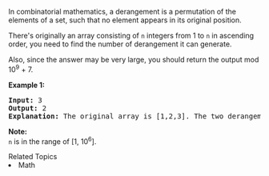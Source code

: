 <p>
In combinatorial mathematics, a derangement is a permutation of the elements of a set, such that no element appears in its original position.
</p>

<p>
There's originally an array consisting of <code>n</code> integers from 1 to <code>n</code> in ascending order, you need to find the number of derangement it can generate.
</p>

<p>
Also, since the answer may be very large, you should return the output mod 10<sup>9</sup> + 7.
</p>

<p><b>Example 1:</b><br />
<pre>
<b>Input:</b> 3
<b>Output:</b> 2
<b>Explanation:</b> The original array is [1,2,3]. The two derangements are [2,3,1] and [3,1,2].
</pre>
</p>

<p><b>Note:</b><br/>
<code>n</code> is in the range of [1, 10<sup>6</sup>].
</p><div><div>Related Topics</div><div><li>Math</li></div></div>